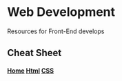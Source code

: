 # Web Development

Resources for Front-End develops

## Cheat Sheet

#### [Home](https://driphtyio.github.io/cheatsheet/) [Html](https://driphtyio.github.io/cheatsheet/html.html) [CSS](https://driphtyio.github.io/cheatsheet/css.html)
